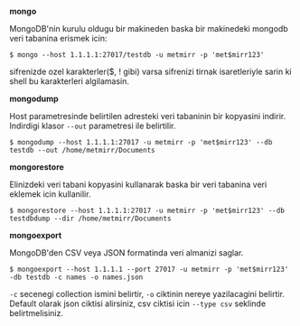 **mongo**

MongoDB'nin kurulu oldugu bir makineden baska bir makinedeki mongodb veri tabanina erismek icin:

    $ mongo --host 1.1.1.1:27017/testdb -u metmirr -p 'met$mirr123'
 
sifrenizde ozel karakterler($, ! gibi) varsa sifrenizi tirnak isaretleriyle sarin ki shell bu karakterleri algilamasin.

**mongodump**

Host parametresinde belirtilen adresteki veri tabaninin bir kopyasini indirir. Indirdigi klasor `--out` parametresi ile belirtilir.

    $ mongodump --host 1.1.1.1:27017 -u metmirr -p 'met$mirr123' --db testdb --out /home/metmirr/Documents

**mongorestore**

Elinizdeki veri tabani kopyasini kullanarak baska bir veri tabanina veri eklemek icin kullanilir.

    $ mongorestore --host 1.1.1.1:27017 -u metmirr -p 'met$mirr123' --db testdbdump --dir /home/metmirr/Documents

**mongoexport**

MongoDB'den CSV veya JSON formatinda veri almanizi saglar.

    $ mongoexport --host 1.1.1.1 --port 27017 -u metmirr -p 'met$mirr123' -db testdb -c names -o names.json

`-c` secenegi collection ismini belirtir, `-o` ciktinin nereye yazilacagini belirtir. Default olarak json ciktisi alirsiniz, csv ciktisi icin `--type csv` seklinde belirtmelisiniz.

